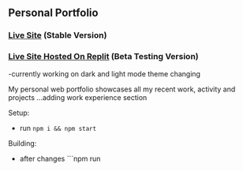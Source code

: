 ## Personal Portfolio

### [Live Site](https://www.mohammadawwad.com) (Stable Version)
### [Live Site Hosted On Replit](https://personal-website.awwad.repl.co/) (Beta Testing Version)
  -currently working on dark and light mode theme changing

My personal web portfolio showcases all my recent work, activity and projects
...adding work experience section 

Setup:
- run ```npm i && npm start```

Building:
-  after changes ```npm run 


